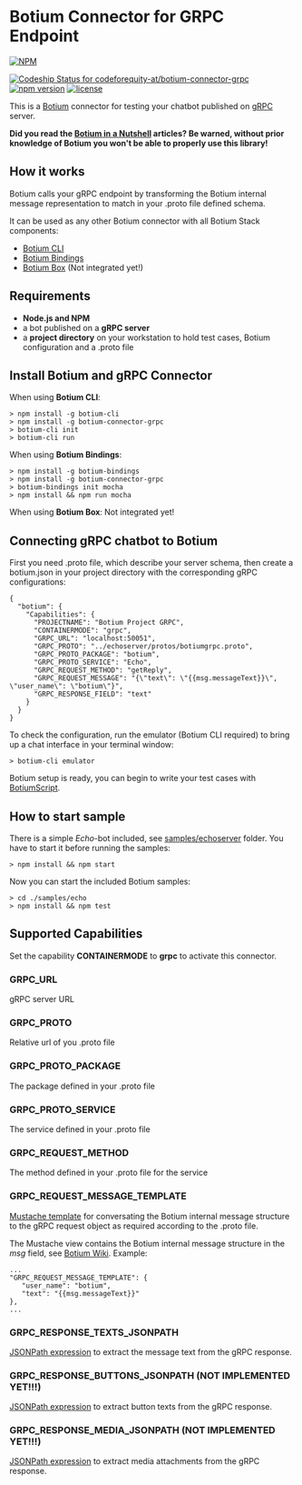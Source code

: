 # Botium Connector for GRPC Endpoint

[![NPM](https://nodei.co/npm/botium-connector-grpc.png?downloads=true&downloadRank=true&stars=true)](https://nodei.co/npm/botium-connector-grpc/)

[![Codeship Status for codeforequity-at/botium-connector-grpc](https://app.codeship.com/projects/2b082bfb-7969-4238-87b7-da396ac59843/status?branch=master)](https://app.codeship.com/projects/2b082bfb-7969-4238-87b7-da396ac59843)
[![npm version](https://badge.fury.io/js/botium-connector-grpc.svg)](https://badge.fury.io/js/botium-connector-grpc)
[![license](https://img.shields.io/github/license/mashape/apistatus.svg)]()

This is a [Botium](https://github.com/codeforequity-at/botium-core) connector for testing your chatbot published on [gRPC](https://grpc.io) server.

__Did you read the [Botium in a Nutshell](https://medium.com/@floriantreml/botium-in-a-nutshell-part-1-overview-f8d0ceaf8fb4) articles? Be warned, without prior knowledge of Botium you won't be able to properly use this library!__

## How it works
Botium calls your gRPC endpoint by transforming the Botium internal message representation to match in your .proto file defined schema.

It can be used as any other Botium connector with all Botium Stack components:
* [Botium CLI](https://github.com/codeforequity-at/botium-cli/)
* [Botium Bindings](https://github.com/codeforequity-at/botium-bindings/)
* [Botium Box](https://www.botium.at) (Not integrated yet!)

## Requirements
* **Node.js and NPM**
* a bot published on a **gRPC server**
* a **project directory** on your workstation to hold test cases, Botium configuration and a .proto file

## Install Botium and gRPC Connector

When using __Botium CLI__:

```
> npm install -g botium-cli
> npm install -g botium-connector-grpc
> botium-cli init
> botium-cli run
```

When using __Botium Bindings__:

```
> npm install -g botium-bindings
> npm install -g botium-connector-grpc
> botium-bindings init mocha
> npm install && npm run mocha
```

When using __Botium Box__: Not integrated yet!

## Connecting gRPC chatbot to Botium

First you need .proto file, which describe your server schema, 
then create a botium.json in your project directory with the corresponding gRPC configurations:

```
{
  "botium": {
    "Capabilities": {
      "PROJECTNAME": "Botium Project GRPC",
      "CONTAINERMODE": "grpc",
      "GRPC_URL": "localhost:50051",
      "GRPC_PROTO": "../echoserver/protos/botiumgrpc.proto",
      "GRPC_PROTO_PACKAGE": "botium",
      "GRPC_PROTO_SERVICE": "Echo",
      "GRPC_REQUEST_METHOD": "getReply",
      "GRPC_REQUEST_MESSAGE": "{\"text\": \"{{msg.messageText}}\", \"user_name\": \"botium\"}",
      "GRPC_RESPONSE_FIELD": "text"
    }
  }
}
```

To check the configuration, run the emulator (Botium CLI required) to bring up a chat interface in your terminal window:

```
> botium-cli emulator
```

Botium setup is ready, you can begin to write your test cases with [BotiumScript](https://botium.atlassian.net/wiki/spaces/BOTIUM/pages/491664/Botium+Scripting+-+BotiumScript).

## How to start sample

There is a simple *Echo*-bot included, see [samples/echoserver](./samples/echoserver) folder. You have to start it before running the samples:

```
> npm install && npm start
```

Now you can start the included Botium samples:

```
> cd ./samples/echo
> npm install && npm test
```

## Supported Capabilities

Set the capability __CONTAINERMODE__ to __grpc__ to activate this connector.

### GRPC_URL
gRPC server URL

### GRPC_PROTO
Relative url of you .proto file

### GRPC_PROTO_PACKAGE
The package defined in your .proto file

### GRPC_PROTO_SERVICE
The service defined in your .proto file

### GRPC_REQUEST_METHOD
The method defined in your .proto file for the service

### GRPC_REQUEST_MESSAGE_TEMPLATE
[Mustache template](https://mustache.github.io/) for conversating the Botium internal message structure to the gRPC request object as required according to the .proto file.

The Mustache view contains the Botium internal message structure in the _msg_ field, see [Botium Wiki](https://botium.atlassian.net/wiki/spaces/BOTIUM/pages/38502401/Howto+develop+your+own+Botium+connector#The-outgoing-message). Example:

    ...
    "GRPC_REQUEST_MESSAGE_TEMPLATE": {
       "user_name": "botium",
       "text": "{{msg.messageText}}"
    },
    ...
### GRPC_RESPONSE_TEXTS_JSONPATH
[JSONPath expression](https://github.com/dchester/jsonpath) to extract the message text from the gRPC response.

### GRPC_RESPONSE_BUTTONS_JSONPATH (NOT IMPLEMENTED YET!!!)
[JSONPath expression](https://github.com/dchester/jsonpath) to extract button texts from the gRPC response.

### GRPC_RESPONSE_MEDIA_JSONPATH (NOT IMPLEMENTED YET!!!)
[JSONPath expression](https://github.com/dchester/jsonpath) to extract media attachments from the gRPC response.
